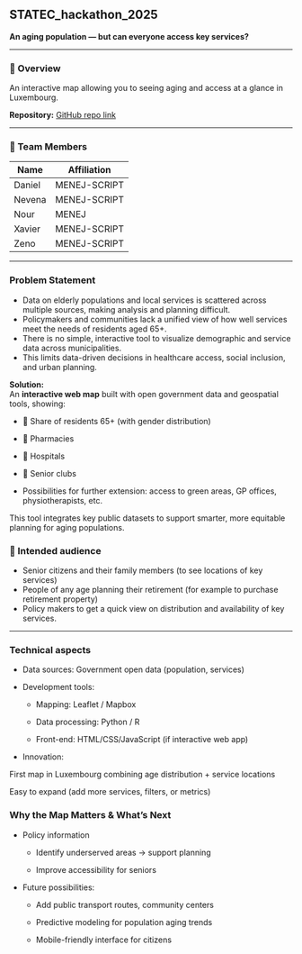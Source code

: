 ## STATEC_hackathon_2025

**An aging population — but can everyone access key services?**

---

### 🧭 Overview
An interactive map allowing you to seeing aging and access at a glance in Luxembourg. 
 
**Repository:** [GitHub repo link](https://github.com/xkamphaus/STATEC_hackathon_2025)

---

### 👥 Team Members
| Name | Affiliation | 
|------|------|
| Daniel | MENEJ-SCRIPT |
| Nevena | MENEJ-SCRIPT | 
| Nour | MENEJ | 
| Xavier | MENEJ-SCRIPT | 
| Zeno | MENEJ-SCRIPT | 

---

### **Problem Statement**

- Data on elderly populations and local services is scattered across multiple sources, making analysis and planning difficult.  
- Policymakers and communities lack a unified view of how well services meet the needs of residents aged 65+.  
- There is no simple, interactive tool to visualize demographic and service data across municipalities.  
- This limits data-driven decisions in healthcare access, social inclusion, and urban planning.  

**Solution:**  
An **interactive web map** built with open government data and geospatial tools, showing:  
- 👵 Share of residents 65+ (with gender distribution)  
- 💊 Pharmacies  
- 🏥 Hospitals  
- 🤝 Senior clubs  

- Possibilities for further extension: access to green areas, GP offices, physiotherapists, etc. 

This tool integrates key public datasets to support smarter, more equitable planning for aging populations.


### 💭 Intended audience 
- Senior citizens and their family members (to see locations of key services)
- People of any age planning their retirement (for example to purchase retirement property)
- Policy makers to get a quick view on distribution and availability of key services. 

---

### Technical aspects 

- Data sources: Government open data (population, services)​

- Development tools:​

    - Mapping: Leaflet / Mapbox​

    - Data processing: Python / R​

    - Front-end: HTML/CSS/JavaScript (if interactive web app)​

- Innovation:​

First map in Luxembourg combining age distribution + service locations​

Easy to expand (add more services, filters, or metrics)​

### Why the Map Matters & What’s Next​

- Policy information

    - Identify underserved areas → support planning​

    - Improve accessibility for seniors​

- Future possibilities:​

    - Add public transport routes, community centers​

    - Predictive modeling for population aging trends​

    - Mobile-friendly interface for citizens
